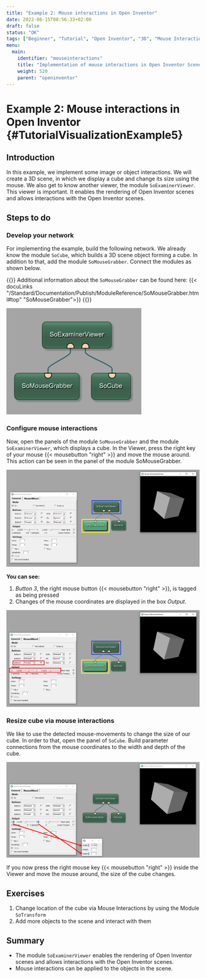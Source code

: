 ```yaml
---
title: "Example 2: Mouse interactions in Open Inventor"
date: 2022-06-15T08:56:33+02:00
draft: false
status: "OK"
tags: ["Beginner", "Tutorial", "Open Inventor", "3D", "Mouse Interactions"]
menu: 
  main:
    identifier: "mouseinteractions"
    title: "Implementation of mouse interactions in Open Inventor Scenes"
    weight: 520
    parent: "openinventor"
---
```

# Example 2: Mouse interactions in Open Inventor {#TutorialVisualizationExample5}
## Introduction
In this example, we implement some image or object interactions. We will create a 3D scene, in which we display a cube and change its size using the mouse. We also get to know another viewer, the module `SoExaminerViewer`. This viewer is important. It enables the rendering of Open Inventor scenes and allows interactions with the Open Inventor scenes.

## Steps to do
### Develop your network
For implementing the example, build the following network. We already know the module `SoCube`, which builds a 3D scene object forming a cube. In addition to that, add the module `SoMouseGrabber`. Connect the modules as shown below.

{{<alert class="info" caption="Extra Infos">}}
Additional information about the `SoMouseGrabber` can be found here: {{< docuLinks "/Standard/Documentation/Publish/ModuleReference/SoMouseGrabber.html#top" "SoMouseGrabber">}}
{{</alert>}}

[//]: <> (MVL-653)

![SoMouseGrabber](/images/tutorials/openinventor/V5_01.png "SoMouseGrabber")
### Configure mouse interactions
Now, open the panels of the module `SoMouseGrabber` and the module `SoExaminerViewer`, which displays a cube. In the Viewer, press the right key of your mouse {{< mousebutton "right" >}} and move the mouse around. This action can be seen in the panel of the module SoMouseGrabber.

![SoMouseGrabber](/images/tutorials/openinventor/V5_02.png "SoMouseGrabber")

**You can see:**
1. *Button 3*, the right mouse button {{< mousebutton "right" >}}, is tagged as being pressed
2. Changes of the mouse coordinates are displayed in the box *Output*.

![Mouse Interactions](/images/tutorials/openinventor/V5_03.png "Mouse Interactions")

### Resize cube via mouse interactions

We like to use the detected mouse-movements to change the size of our cube. In order to that, open the panel of `SoCube`. Build parameter connections from the mouse coordinates to the width and depth of the cube.

![Change Cube size by Mouse Events](/images/tutorials/openinventor/V5_04.png "Change Cube size by Mouse Events")

If you now press the right mouse key {{< mousebutton "right" >}} inside the Viewer and move the mouse around, the size of the cube changes.

## Exercises
1. Change location of the cube via Mouse Interactions by using the Module `SoTransform`
1. Add more objects to the scene and interact with them

## Summary
* The module `SoExaminerViewer` enables the rendering of Open Inventor scenes and allows interactions with the Open Inventor scenes.
* Mouse interactions can be applied to the objects in the scene.